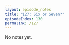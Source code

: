 ```yaml
---
layout: episode_notes
title: "127: Six or Seven?"
episodeIndex: 130
permalink: /127
---
```

No notes yet.
